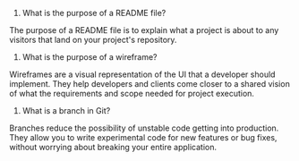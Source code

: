 1. What is the purpose of a README file?

The purpose of a README file is to explain what a project is about to any visitors that land on your project's repository.

1. What is the purpose of a wireframe?

Wireframes are a visual representation of the UI that a developer should implement. They help developers and clients come closer to a shared vision of what the requirements and scope needed for project execution.

1. What is a branch in Git?

Branches reduce the possibility of unstable code getting into production. They allow you to write experimental code for new features or bug fixes, without worrying about breaking your entire application.
